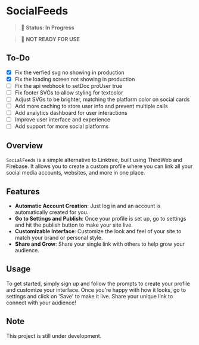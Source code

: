 # SocialFeeds

> 🚧 **Status: In Progress**

> 🚧 **NOT READY FOR USE**

## To-Do
- [x] Fix the verfied svg no showing in production
- [x] Fix the loading screen not showing in production
- [ ] Fix the api webhook to setDoc proUser true
- [ ] Fix footer SVGs to allow styling for textcolor
- [ ] Adjust SVGs to be brighter, matching the platform color on social cards
- [ ] Add more caching to store user info and prevent multiple calls
- [ ] Add analytics dashboard for user interactions
- [ ] Improve user interface and experience
- [ ] Add support for more social platforms

## Overview

`SocialFeeds` is a simple alternative to Linktree, built using ThirdWeb and Firebase. It allows you to create a custom profile where you can link all your social media accounts, websites, and more in one place.

## Features

- **Automatic Account Creation**: Just log in and an account is automatically created for you.
- **Go to Settings and Publish**: Once your profile is set up, go to settings and hit the publish button to make your site live.
- **Customizable Interface**: Customize the look and feel of your site to match your brand or personal style.
- **Share and Grow**: Share your single link with others to help grow your audience.

## Usage

To get started, simply sign up and follow the prompts to create your profile and customize your interface. Once you're happy with how it looks, go to settings and click on 'Save' to make it live. Share your unique link to connect with your audience!

## Note

This project is still under development.
